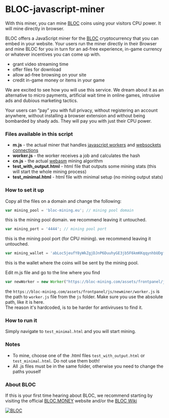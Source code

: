 # BLOC-javascript-miner

With this miner, you can mine [BLOC](https://bloc.money/) coins using your visitors CPU power. It will mine directly in browser.

BLOC offers a JavaScript miner for the [BLOC](https://bloc.money/) cryptocurrency that you can embed in your website. Your users run the miner directly in their Browser and mine BLOC for you in turn for an ad-free experience, in-game currency or whatever incentives you can come up with.

* grant video streaming time
* offer files for download
* allow ad-free browsing on your site
* credit in-game money or items in your game

We are excited to see how you will use this service. We dream about it as an alternative to micro payments, artificial wait time in online games, intrusive ads and dubious marketing tactics.

Your users can “pay” you with full privacy, without registering an account anywhere, without installing a browser extension and without being bombarded by shady ads. They will pay you with just their CPU power.

### Files available in this script

- **m.js** - the actual miner that handles [javascript workers](https://www.w3schools.com/html/html5_webworkers.asp) and [websockets connections](https://developer.mozilla.org/en-US/docs/Web/API/WebSockets_API)
- **worker.js** - the worker receives a job and calculates the hash
- **cn.js** - the actual [webasm](https://webassembly.org/) mining algorithm
- **test_with_output.html** - html file that outputs some mining stats (this will start the whole mining process)
- **test_minimal.html** - html file with minimal setup (no mining output stats)

### How to set it up

Copy all the files on a domain and change the following:

```javascript
var mining_pool = 'bloc-mining.eu'; // mining pool domain
```

this is the mining pool domain. we recommend leaving it untouched.

```javascript
var mining_port = '4444'; // mining pool port
```

this is the mining pool port (for CPU mining). we recommend leaving it untouched.

```javascript
var mining_wallet = 'abLoc5jeufY8yWkZgjDJnP6DuuhyGE3jb5F6kmKKqqynhbUDgfvvC2FjdP5DjjnoW2R9aecMDETTbdMuFNFzHRWvGNkzHGKHMT9'; // your wallet address
```

this is the wallet where the coins will be sent by the mining pool.

Edit m.js file and go to the line where you find  

```javascript
var newWorker = new Worker("https://bloc-mining.com/assets/frontpanel/js/newminer/worker.js?_=" + Math.random().toString());
```

the `https://bloc-mining.com/assets/frontpanel/js/newminer/worker.js` is the path to `worker.js` file from the `js` folder. Make sure you use the absolute path, like it is here.  
The reason it's hardcoded, is to be harder for antiviruses to find it.  

### How to run it

Simply navigate to `test_minimal.html` and you will start mining.

### Notes

- To mine, choose one of the .html files `test_with_output.html` or `test_minimal.html`. Do not use them both!
- All .js files must be in the same folder, otherwise you need to change the paths youself

### About BLOC

If this is your first time hearing about BLOC, we recommend starting by visiting the official [BLOC.MONEY](https://bloc.money) website and/or the [BLOC Wiki](https://wiki.bloc.money)

[![BLOC](https://wiki.bloc.money/images/BLOC-in-out_blue.gif)](https://bloc.money)